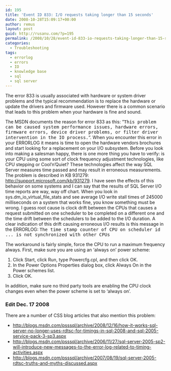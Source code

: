 ```yaml
---
id: 195
title: 'Event ID 833: I/O requests taking longer than 15 seconds'
date: 2008-10-28T15:09:17+00:00
author: remus
layout: post
guid: http://rusanu.com/?p=195
permalink: /2008/10/28/event-id-833-io-requests-taking-longer-than-15-seconds/
categories:
  - Troubleshooting
tags:
  - errorlog
  - errors
  - IO
  - knowledge base
  - sql
  - sql server
---
```

The error 833 is usually associated with hardware or system driver problems and the typical recommendation is to replace the hardware or update the drivers and firmware used. However there is a common scenario that leads to this problem when your hardware is fine and sound.

<!--more-->

The MSDN documents the reason for error 833 as this: &#8220;<tt>This problem can be caused system performance issues, hardware errors, firmware errors, device driver problems, or filter driver intervention in the IO process.</tt>&#8220;. When you encounter this error in your ERRORLOG it means is time to open the hardware vendors brochures and start looking for a replacement on your I/O subsystem. Before you look into making a salesman happy, there is one more thing you have to verify: is your CPU using some sort of clock frequency adjustment technologies, like CPU stepping or Cool&#8217;n&#8217;Quiet? These technologies affect the way SQL Server measures time passed and may result in erroneous measurements. The problem is described in KB 931279: <a href="http://support.microsoft.com/kb/931279" target="_blank">http://support.microsoft.com/kb/931279</a>. I have seen the effects of this behavior on some systems and I can say that the results of SQL Server I/O time reports are way, way off chart. When you look in sys.dm\_io\_virtual\_file\_stats and see average I/O write stall times of 245000 milliseconds on a system that works fine, you know something must be wrong. I guess root cause is clock drift between the CPUs that causes a request submitted on one scheduler to be completed on a different one and the time drift between the schedulers to be added to the I/O duration. A clear indication of this drift causing erroneous I/O results is this message in the ERRORLOG: <tt>The time stamp counter of CPU on scheduler id ... is not synchronized with other CPUs</tt>

The workaround is fairly simple, force the CPU to run a maximum frequency always. First, make sure you are using an &#8216;always on&#8217; power scheme:  
1. Click Start, click Run, type Powercfg.cpl, and then click OK.  
2. In the Power Options Properties dialog box, click Always On in the Power schemes list.  
3. Click OK.</br> 

In addition, make sure no third party tools are enabling the CPU clock changes even when the power scheme is set to &#8216;always on&#8217;.

### Edit Dec. 17 2008

There are a number of CSS blog articles that also mention this problem:

  * <a href="http://blogs.msdn.com/psssql/archive/2008/12/16/how-it-works-sql-server-no-longer-uses-rdtsc-for-timings-in-sql-2008-and-sql-2005-service-pack-3-sp3.aspx" target="_blank">http://blogs.msdn.com/psssql/archive/2008/12/16/how-it-works-sql-server-no-longer-uses-rdtsc-for-timings-in-sql-2008-and-sql-2005-service-pack-3-sp3.aspx</a>
  * <a href="http://blogs.msdn.com/psssql/archive/2006/11/27/sql-server-2005-sp2-will-introduce-new-messages-to-the-error-log-related-to-timing-activities.aspx" target="_blank">http://blogs.msdn.com/psssql/archive/2006/11/27/sql-server-2005-sp2-will-introduce-new-messages-to-the-error-log-related-to-timing-activities.aspx</a>
  * <a href="http://blogs.msdn.com/psssql/archive/2007/08/19/sql-server-2005-rdtsc-truths-and-myths-discussed.aspx" target="_blank">http://blogs.msdn.com/psssql/archive/2007/08/19/sql-server-2005-rdtsc-truths-and-myths-discussed.aspx</a>